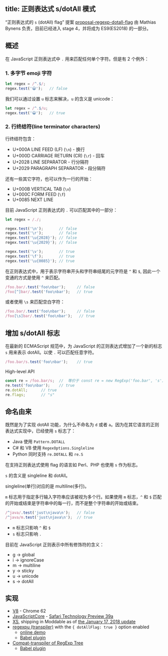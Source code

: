 title: 正则表达式 s/dotAll 模式
---

“正则表达式的 `s` (dotAll) flag” 提案 [proposal-regexp-dotall-flag](https://github.com/tc39/proposal-regexp-dotall-flag) 由 Mathias Bynens 负责，目前已经进入 stage 4，并将成为 ES9(ES2018) 的一部分。

## 概述

在 JavaScript 正则表达式中 `.` 用来匹配任何单个字符。但是有 2 个例外：

### 1. 多字节 emoji 字符

```js
let regex = /^.$/;
regex.test('😀');   // false
```

我们可以通过设置 `u` 标志来解决，`u` 的含义是 unicode：

```js
let regex = /^.$/u;
regex.test('😀');   // true
```

### 2. 行终结符(line terminator characters)

行终结符包含：

- U+000A LINE FEED (LF) (`\n`) - 换行
- U+000D CARRIAGE RETURN (CR) (`\r`) - 回车
- U+2028 LINE SEPARATOR - 行分隔符
- U+2029 PARAGRAPH SEPARATOR - 段分隔符

还有一些其它字符，也可以作为一行的开始：

- U+000B VERTICAL TAB (`\v`)
- U+000C FORM FEED (`\f`)
- U+0085 NEXT LINE

目前 JavaScript 正则表达式的 `.` 可以匹配其中的一部分：

```js
let regex = /./;

regex.test('\n');       // false
regex.test('\r');       // false
regex.test('\u{2028}'); // false
regex.test('\u{2029}'); // false

regex.test('\v');       // true
regex.test('\f');       // true
regex.test('\u{0085}'); // true
```

在正则表达式中，用于表示字符串开头和字符串结尾的元字符是 `^` 和 `$`, 因此一个变通的方式是使用 `^` 来匹配。

```js
/foo.bar/.test('foo\nbar');     // false
/foo[^]bar/.test('foo\nbar');   // true
```

或者使用 `\s` 来匹配空白字符：

```js
/foo.bar/.test('foo\nbar');     // false
/foo[\s]bar/.test('foo\nbar');   // true
```

## 增加 s/dotAll 标志

在最新的 ECMAScript 规范中，为 JavaScript 的正则表达式增加了一个新的标志 `s` 用来表示 dotAll。以使 `.` 可以匹配任意字符。

```js
/foo.bar/s.test('foo\nbar');    // true
```

High-level API

```js
const re = /foo.bar/s;  //  等价于 const re = new RegExp('foo.bar', 's');
re.test('foo\nbar');    // true
re.dotAll;      // true
re.flags;       // "s"
```

## 命名由来

既然是为了实现 dotAll 功能，为什么不命名为 `d` 或者 `a`。因为在其它语言的正则表达式实现中，已经使用 `s` 标志了：

- Java 使用 `Pattern.DOTALL`
- C# 和 VB 使用 `RegexOptions.Singleline`
- Python 同时支持 `re.DOTALL` 和 `re.S`

在支持正则表达式使用 flag 的语言如 Perl、PHP 也使用 `s` 作为标志。

`s` 的含义是 singleline 和 dotAll。

singleline(单行)对应的是 multiline(多行)。

`m` 标志用于指定多行输入字符串应该被视为多个行。如果使用 `m` 标志，`^` 和 `$` 匹配的开始或结束是字符串中的每一行，而不是整个字符串的开始或结束。

```js
/^java/.test('just\njava\n');   // false
/^java/m.test('just\njava\n');  // true
```

- `m` 标志只影响 `^` 和 `$`
- `s` 标志只影响 `.`

目前在 JavaScript 正则表示中所有修饰符的含义：

- g → global
- i → ignoreCase
- m → multiline
- y → sticky
- u → unicode
- s → dotAll

## 实现

- [V8](https://bugs.chromium.org/p/v8/issues/detail?id=6172) - Chrome 62
- [JavaScriptCore](https://bugs.webkit.org/show_bug.cgi?id=172634) - [Safari Technology Preview 39a](https://developer.apple.com/safari/technology-preview/release-notes/)
- [XS](https://github.com/Moddable-OpenSource/moddable/blob/public/xs/sources/xsre.c), shipping in Moddable as of [the January 17, 2018 update](http://blog.moddable.tech/blog/january-17-2017-big-update-to-moddable-sdk/)
- [regexpu (transpiler)](https://github.com/mathiasbynens/regexpu) with the `{ dotAllFlag: true }` option enabled
  - [online demo](https://mothereff.in/regexpu#input=const+regex+%3D+/foo.bar/s%3B%0Aconsole.log%28%0A++regex.test%28%27foo%5Cnbar%27%29%0A%29%3B%0A//+%E2%86%92+true&dotAllFlag=1)
  - [Babel plugin](https://github.com/mathiasbynens/babel-plugin-transform-dotall-regex)
- [Compat-transpiler of RegExp Tree](https://github.com/dmitrysoshnikov/regexp-tree#using-compat-transpiler-api)
  - [Babel plugin](https://github.com/dmitrysoshnikov/babel-plugin-transform-modern-regexp)
